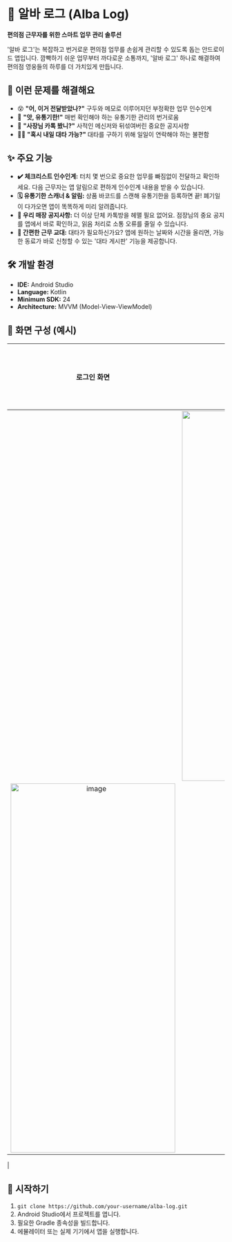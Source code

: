 # 🏪 알바 로그 (Alba Log)

**편의점 근무자를 위한 스마트 업무 관리 솔루션**

'알바 로그'는 복잡하고 번거로운 편의점 업무를 손쉽게 관리할 수 있도록 돕는 안드로이드 앱입니다. 깜빡하기 쉬운 업무부터 까다로운 소통까지, '알바 로그' 하나로 해결하여 편의점 영웅들의 하루를 더 가치있게 만듭니다.



## 🤔 이런 문제를 해결해요

* 😵 **"어, 이거 전달받았나?"** 구두와 메모로 이루어지던 부정확한 업무 인수인계
* 🤯 **"앗, 유통기한!"** 매번 확인해야 하는 유통기한 관리의 번거로움
* 💬 **"사장님 카톡 봤니?"** 사적인 메신저와 뒤섞여버린 중요한 공지사항
* 🏃‍♂️ **"혹시 내일 대타 가능?"** 대타를 구하기 위해 일일이 연락해야 하는 불편함

## ✨ 주요 기능

* **✔️ 체크리스트 인수인계:** 터치 몇 번으로 중요한 업무를 빠짐없이 전달하고 확인하세요. 다음 근무자는 앱 알림으로 편하게 인수인계 내용을 받을 수 있습니다.
* **🗓️ 유통기한 스캐너 & 알림:** 상품 바코드를 스캔해 유통기한을 등록하면 끝! 폐기일이 다가오면 앱이 똑똑하게 미리 알려줍니다.
* **📢 우리 매장 공지사항:** 더 이상 단체 카톡방을 헤맬 필요 없어요. 점장님의 중요 공지를 앱에서 바로 확인하고, 읽음 처리로 소통 오류를 줄일 수 있습니다.
* **🤝 간편한 근무 교대:** 대타가 필요하신가요? 앱에 원하는 날짜와 시간을 올리면, 가능한 동료가 바로 신청할 수 있는 '대타 게시판' 기능을 제공합니다.

## 🛠️ 개발 환경

* **IDE:** Android Studio
* **Language:** Kotlin
* **Minimum SDK:** 24
* **Architecture:** MVVM (Model-View-ViewModel)

## 📲 화면 구성 (예시)

| 로그인 화면 | 메인 대시보드 | 인수인계 화면 |
| :----------: | :----------: | :----------: |
|  | <img width="383" height="857" alt="image" src="https://github.com/user-attachments/assets/ef10df30-b51d-4a58-9abb-fa63a8ce3899" />
 | <img width="381" height="855" alt="image" src="https://github.com/user-attachments/assets/69a9ba85-5ec1-4b9c-bdd3-f4b49ce8f534" />
 |

## 🚀 시작하기

1.  `git clone https://github.com/your-username/alba-log.git`
2.  Android Studio에서 프로젝트를 엽니다.
3.  필요한 Gradle 종속성을 빌드합니다.
4.  에뮬레이터 또는 실제 기기에서 앱을 실행합니다.
